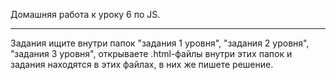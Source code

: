 Домашняя работа к уроку 6 по JS.
____
Задания ищите внутри папок "задания 1 уровня", "задания 2 уровня",
"задания 3 уровня", открываете .html-файлы внутри этих папок и задания 
находятся в этих файлах, в них же пишете решение.
